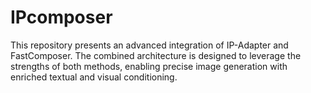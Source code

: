 # IPcomposer
This repository presents an advanced integration of IP-Adapter and FastComposer. The combined architecture is designed to leverage the strengths of both methods, enabling precise image generation with enriched textual and visual conditioning.
